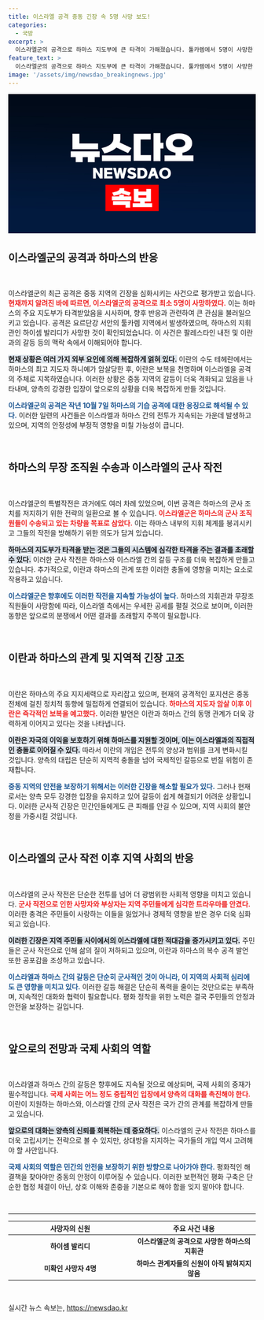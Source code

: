 ```yaml
---
title: 이스라엘 공격 중동 긴장 속 5명 사망 보도!
categories:
  - 국방
excerpt: >
  이스라엘군의 공격으로 하마스 지도부에 큰 타격이 가해졌습니다. 툴카렘에서 5명이 사망한 가운데, 지역 긴장이 최고조에 달하고 있습니다. 이란이 보복을 예고하며 상황은 더욱 심각해지고 있습니다. 클릭해 자세한 내용을 확인하세요!
feature_text: >
  이스라엘군의 공격으로 하마스 지도부에 큰 타격이 가해졌습니다. 툴카렘에서 5명이 사망한 가운데, 지역 긴장이 최고조에 달하고 있습니다. 이란이 보복을 예고하며 상황은 더욱 심각해지고 있습니다. 클릭해 자세한 내용을 확인하세요!
image: '/assets/img/newsdao_breakingnews.jpg'
---
```


<p><img src="/assets/img/newsdao_breakingnews.jpg" alt="ranknews 속보" /></p>

<h2 data-ke-size="size26">이스라엘군의 공격과 하마스의 반응</h2>

<p data-ke-size="size16">&nbsp;</p>

<p>이스라엘군의 최근 공격은 중동 지역의 긴장을 심화시키는 사건으로 평가받고 있습니다. <b><span style="color: #ee2323;">현재까지 알려진 바에 따르면, 이스라엘군의 공격으로 최소 5명이 사망하였다.</span></b> 이는 하마스의 주요 지도부가 타격받았음을 시사하며, 향후 반응과 관련하여 큰 관심을 불러일으키고 있습니다. 공격은 요르단강 서안의 툴카렘 지역에서 발생하였으며, 하마스의 지휘관인 하이셈 발리디가 사망한 것이 확인되었습니다. 이 사건은 팔레스타인 내전 및 이란과의 갈등 등의 맥락 속에서 이해되어야 합니다.</p>

<p><b><span style="background-color: #21538527;">현재 상황은 여러 가지 외부 요인에 의해 복잡하게 얽혀 있다.</span></b> 이란의 수도 테헤란에서는 하마스의 최고 지도자 하니예가 암살당한 후, 이란은 보복을 천명하며 이스라엘을 공격의 주체로 지목하였습니다. 이러한 상황은 중동 지역의 갈등이 더욱 격화되고 있음을 나타내며, 양측의 강경한 입장이 앞으로의 상황을 더욱 복잡하게 만들 것입니다.</p>

<p><b><span style="color: #1a5490;">이스라엘군의 공격은 작년 10월 7일 하마스의 기습 공격에 대한 응징으로 해석될 수 있다.</span></b> 이러한 일련의 사건들은 이스라엘과 하마스 간의 전투가 지속되는 가운데 발생하고 있으며, 지역의 안정성에 부정적 영향을 미칠 가능성이 큽니다.</p>

<p data-ke-size="size16">&nbsp;</p>

<h2 data-ke-size="size26">하마스의 무장 조직원 수송과 이스라엘의 군사 작전</h2>

<p data-ke-size="size16">&nbsp;</p>

<p>이스라엘군의 특별작전은 과거에도 여러 차례 있었으며, 이번 공격은 하마스의 군사 조치를 저지하기 위한 전략의 일환으로 볼 수 있습니다. <b><span style="color: #ee2323;">이스라엘군은 하마스의 군사 조직원들이 수송되고 있는 차량을 목표로 삼았다.</span></b> 이는 하마스 내부의 지휘 체계를 붕괴시키고 그들의 작전을 방해하기 위한 의도가 담겨 있습니다. </p>

<p><b><span style="background-color: #21538527;">하마스의 지도부가 타격을 받는 것은 그들의 시스템에 심각한 타격을 주는 결과를 초래할 수 있다.</span></b> 이러한 군사 작전은 하마스와 이스라엘 간의 갈등 구조를 더욱 복잡하게 만들고 있습니다. 추가적으로, 이란과 하마스의 관계 또한 이러한 충돌에 영향을 미치는 요소로 작용하고 있습니다.</p>

<p><b><span style="color: #1a5490;">이스라엘군은 향후에도 이러한 작전을 지속할 가능성이 높다.</span></b> 하마스의 지휘관과 무장조직원들이 사망함에 따라, 이스라엘 측에서는 우세한 공세를 펼칠 것으로 보이며, 이러한 동향은 앞으로의 분쟁에서 어떤 결과를 초래할지 주목이 필요합니다.</p>

<p data-ke-size="size16">&nbsp;</p>

<h2 data-ke-size="size26">이란과 하마스의 관계 및 지역적 긴장 고조</h2>

<p data-ke-size="size16">&nbsp;</p>

<p>이란은 하마스의 주요 지지세력으로 자리잡고 있으며, 현재의 공격적인 포지션은 중동 전체에 걸친 정치적 동향에 밀접하게 연결되어 있습니다. <b><span style="color: #ee2323;">하마스의 지도자 암살 이후 이란은 즉각적인 보복을 예고했다.</span></b> 이러한 발언은 이란과 하마스 간의 동맹 관계가 더욱 강력하게 이어지고 있다는 것을 나타냅니다.</p>

<p><b><span style="background-color: #21538527;">이란은 자국의 이익을 보호하기 위해 하마스를 지원할 것이며, 이는 이스라엘과의 직접적인 충돌로 이어질 수 있다.</span></b> 따라서 이란의 개입은 전투의 양상과 범위를 크게 변화시킬 것입니다. 양측의 대립은 단순히 지역적 충돌을 넘어 국제적인 갈등으로 번질 위험이 존재합니다.</p>

<p><b><span style="color: #1a5490;">중동 지역의 안전을 보장하기 위해서는 이러한 긴장을 해소할 필요가 있다.</span></b> 그러나 현재로서는 양측 모두 강경한 입장을 유지하고 있어 갈등이 쉽게 해결되기 어려운 상황입니다. 이러한 군사적 긴장은 민간인들에게도 큰 피해를 안길 수 있으며, 지역 사회의 불안정을 가중시킬 것입니다.</p>

<p data-ke-size="size16">&nbsp;</p>

<h2 data-ke-size="size26">이스라엘의 군사 작전 이후 지역 사회의 반응</h2>

<p data-ke-size="size16">&nbsp;</p>

<p>이스라엘의 군사 작전은 단순한 전투를 넘어 더 광범위한 사회적 영향을 미치고 있습니다. <b><span style="color: #ee2323;">군사 작전으로 인한 사망자와 부상자는 지역 주민들에게 심각한 트라우마를 안겼다.</span></b> 이러한 충격은 주민들이 사랑하는 이들을 잃었거나 경제적 영향을 받은 경우 더욱 심화되고 있습니다.</p>

<p><b><span style="background-color: #21538527;">이러한 긴장은 지역 주민들 사이에서의 이스라엘에 대한 적대감을 증가시키고 있다.</span></b> 주민들은 군사 작전으로 인해 삶의 질이 저하되고 있으며, 이란과 하마스의 복수 공격 발언 또한 공포감을 조성하고 있습니다. </p>

<p><b><span style="color: #1a5490;">이스라엘과 하마스 간의 갈등은 단순히 군사적인 것이 아니라, 이 지역의 사회적 심리에도 큰 영향을 미치고 있다.</span></b> 이러한 갈등 해결은 단순히 폭력을 줄이는 것만으로는 부족하며, 지속적인 대화와 협력이 필요합니다. 평화 정착을 위한 노력은 결국 주민들의 안정과 안전을 보장하는 길입니다.</p>

<p data-ke-size="size16">&nbsp;</p>

<h2 data-ke-size="size26">앞으로의 전망과 국제 사회의 역할</h2>

<p data-ke-size="size16">&nbsp;</p>

<p>이스라엘과 하마스 간의 갈등은 향후에도 지속될 것으로 예상되며, 국제 사회의 중재가 필수적입니다. <b><span style="color: #ee2323;">국제 사회는 어느 정도 중립적인 입장에서 양측의 대화를 촉진해야 한다.</span></b> 이란이 지원하는 하마스와, 이스라엘 간의 군사 작전은 국가 간의 관계를 복잡하게 만들고 있습니다.</p>

<p><b><span style="background-color: #21538527;">앞으로의 대화는 양측의 신뢰를 회복하는 데 중요하다.</span></b> 이스라엘의 군사 작전은 하마스를 더욱 고립시키는 전략으로 볼 수 있지만, 상대방을 지지하는 국가들의 개입 역시 고려해야 할 사안입니다. </p>

<p><b><span style="color: #1a5490;">국제 사회의 역할은 민간의 안전을 보장하기 위한 방향으로 나아가야 한다.</span></b> 평화적인 해결책을 찾아야만 중동의 안정이 이루어질 수 있습니다. 이러한 보편적인 평화 구축은 단순한 협정 체결이 아닌, 상호 이해와 존중을 기본으로 해야 함을 잊지 말아야 합니다.</p>

<p data-ke-size="size16">&nbsp;</p>

<hr style="height: 1px; border: none; background-color: #000;">

<table style="width: 100%; border-collapse: collapse;">
    <thead>
        <tr>
            <th style="width: 50%; text-align: center;">사망자의 신원</th>
            <th style="width: 50%; text-align: center;">주요 사건 내용</th>
        </tr>
    </thead>
    <tbody>
        <tr>
            <td style="text-align: center; height: 17px;"><b>하이셈 발리디</b></td>
            <td style="text-align: center; height: 17px;"><b>이스라엘군의 공격으로 사망한 하마스의 지휘관</b></td>
        </tr>
        <tr>
            <td style="text-align: center; height: 17px;"><b>미확인 사망자 4명</b></td>
            <td style="text-align: center; height: 17px;"><b>하마스 관계자들의 신원이 아직 밝혀지지 않음</b></td>
        </tr>
    </tbody>
</table>

<p data-ke-size="size16">&nbsp;</p>
실시간 뉴스 속보는, <a href="https://newsdao.kr" rel="dofollow">https://newsdao.kr</a>


